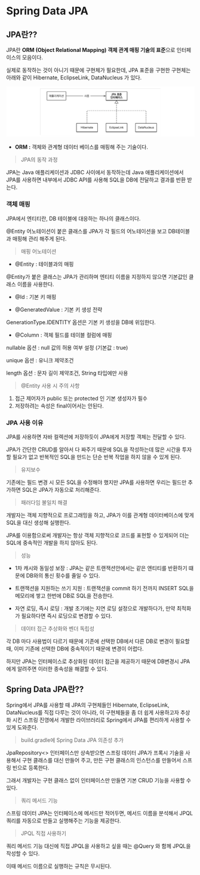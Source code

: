 # Spring Data JPA

## JPA란??

JPA란 **ORM (Object Relational Mapping) 객체 관계 매핑 기술의 표준**으로 인터페이스의 모음이다.

실제로 동작하는 것이 아니기 때문에 구현체가 필요한데, JPA 표준을 구현한 구현체는 아래와 같이 Hibernate, EclipseLink, DataNucleus 가 있다. 

![alt text](image.png)

- **ORM :** 객체와 관계형 데이터 베이스를 매핑해 주는 기술이다.

> JPA의 동작 과정

JPA는 Java 애플리케이션과 JDBC 사이에서 동작하는데 Java 애플리케이션에서 JPA를 사용하면 내부에서 JDBC API를 사용해 SQL을 DB에 전달하고 결과를 반환 받는다.

### 객체 매핑

JPA에서 엔티티란, DB 테이블에 대응하는 하나의 클래스이다.

@Entity 어노테이션이 붙은 클래스를 JPA가 각 필드의 어노테이션을 보고 DB테이블과 매핑해 관리 해주게 된다.

> 매핑 어노테이션

- @Entity : 테이블과의 매핑

@Entity가 붙은 클래스는 JPA가 관리하며 엔티티 이름을 지정하지 않으면 기본값인 클래스 이름을 사용한다.

- @Id : 기본 키 매핑

- @GeneratedValue : 기본 키 생성 전략

GenerationType.IDENTITY 옵션은 기본 키 생성을 DB에 위임한다.

- @Column : 객체 필드를 테이블 컬럼에 매핑

nullable 옵션 : null 값의 허용 여부 설정 (기본값 : true)

unique 옵션 : 유니크 제약조건

length 옵션 : 문자 길이 제약조건, String 타입에만 사용

> @Entity 사용 시 주의 사항

1. 접근 제어자가 public 또는 protected 인 기본 생성자가 필수
2. 저장하려는 속성은 final이어서는 안된다.

### JPA 사용 이유

JPA를 사용하면 자바 컬렉션에 저장하듯이 JPA에게 저장할 객체는 전달할 수 있다.

JPA가 간단한 CRUD를 알아서 다 짜주기 때문에 SQL을 작성하는데 많은 시간을 투자할 필요가 없고 반복적인 SQL을 만드는 단순 반복 작업을 하지 않을 수 있게 된다.

> 유지보수

기존에는 필드 변경 시 모든 SQL을 수정해야 했지만 JPA를 사용하면 우리는 필드만 추가하면 SQL은 JPA가 자동으로 처리해준다.

> 패러다임 불일치 해결

개발자는 객체 지향적으로 프로그래밍을 하고, JPA가 이를 관계형 데이터베이스에 맞게 SQL을 대신 생성해 실행한다.

JPA를 이용함으로써 개발자는 항상 객체 지향적으로 코드를 표현할 수 있게되어 더는 SQL에 중속적인 개발을 하지 않아도 된다.

> 성능

- 1차 캐시와 동일성 보장 : JPA는 같은 트랜잭션안에서는 같은 엔티티를 반환하기 떄문에 DB와의 통신 횟수를 줄일 수 있다.

- 트랜잭션을 지원하는 쓰기 지원 : 트랜잭션을 commit 하기 전까지 INSERT SQL을 메모리에 쌓고 한번에 DB로 SQL을 전송한다.

- 자연 로딩, 즉시 로딩 : 개발 초기에는 지연 로딩 설정으로 개발하다가, 만약 최적화가 필요하다면 즉시 로딩으로 변경할 수 있다.

> 데이터 접근 추상화와 벤더 독립성

각 DB 마다 사용법이 다르기 때문에 기존에 선택한 DB에서 다른 DB로 변경이 필요할 때, 이미 기존에 선택한 DB에 중속적이기 때문에 변경이 어렵다.

하지만 JPA는 인터페이스로 추상화된 데이터 접근을 제공하기 때문에 DB변경시 JPA에게 알려주면 이러한 종속성을 해결할 수 있다.

## Spring Data JPA란??

Spring에서 JPA를 사용할 때 JPA의 구현체들인  Hibernate, EclipseLink, DataNucleus를 직접 다루는 것이 아니라, 이 구현체들을 좀 더 쉽게 사용하고자 추상화 시킨 스프링 진영에서 개발한 라이브러리로 Spring에서 JPA를 편리하게 사용할 수 있게 도와준다.

> build.gradle에 Spring Data JPA 의존성 추가 

JpaRepository<> 인터페이스만 상속받으면 스프링 데이터 JPA가 프록시 기술을 사용해서 구현 클래스를 대신 만들어 주고, 만든 구현 클래스의 인스턴스를 만들어서 스프링 빈으로 등록한다.

그래서 개발자는 구현 클래스 없이 인터페이스만 만들면 기본 CRUD 기능을 사용할 수 있다.

> 쿼리 메서드 기능

스프링 데이터 JPA는 인터페이스에 메서드만 적어두면, 메서드 이름을 분석해서 JPQL 쿼리를 자동으로 만들고 실행해주는 기능을 제공한다.

> JPQL 직접 사용하기

쿼리 메서드 기능 대신에 직접 JPQL을 사용하고 싶을 때는 @Query 와 함께 JPQL을 작성할 수 있다.

이때 메서드 이름으로 실행하는 규칙은 무시된다.